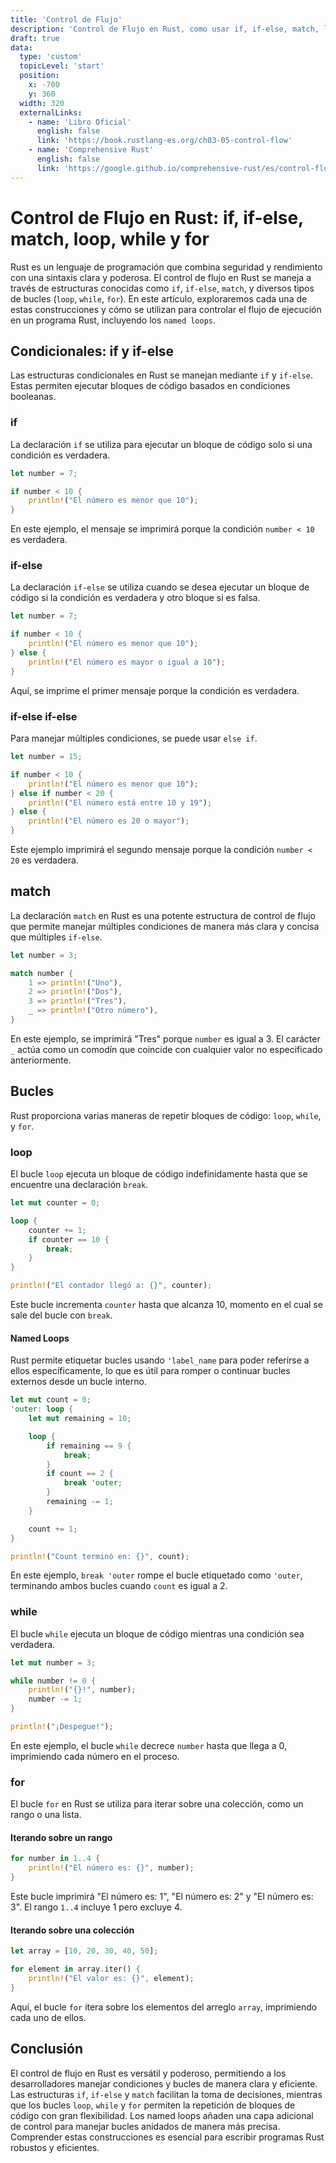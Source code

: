 ```yaml
---
title: 'Control de Flujo'
description: 'Control de Flujo en Rust, como usar if, if-else, match, loop, while y for'
draft: true
data:
  type: 'custom'
  topicLevel: 'start'
  position:
    x: -700
    y: 360
  width: 320
  externalLinks:
    - name: 'Libro Oficial'
      english: false
      link: 'https://book.rustlang-es.org/ch03-05-control-flow'
    - name: 'Comprehensive Rust'
      english: false
      link: 'https://google.github.io/comprehensive-rust/es/control-flow-basics.html'
---
```

# Control de Flujo en Rust: if, if-else, match, loop, while y for

Rust es un lenguaje de programación que combina seguridad y rendimiento con una sintaxis clara y poderosa. El control de flujo en Rust se maneja a través de estructuras conocidas como `if`, `if-else`, `match`, y diversos tipos de bucles (`loop`, `while`, `for`). En este artículo, exploraremos cada una de estas construcciones y cómo se utilizan para controlar el flujo de ejecución en un programa Rust, incluyendo los `named loops`.

## Condicionales: if y if-else

Las estructuras condicionales en Rust se manejan mediante `if` y `if-else`. Estas permiten ejecutar bloques de código basados en condiciones booleanas.

### if

La declaración `if` se utiliza para ejecutar un bloque de código solo si una condición es verdadera.

```rust
let number = 7;

if number < 10 {
    println!("El número es menor que 10");
}
```

En este ejemplo, el mensaje se imprimirá porque la condición `number < 10` es verdadera.

### if-else

La declaración `if-else` se utiliza cuando se desea ejecutar un bloque de código si la condición es verdadera y otro bloque si es falsa.

```rust
let number = 7;

if number < 10 {
    println!("El número es menor que 10");
} else {
    println!("El número es mayor o igual a 10");
}
```

Aquí, se imprime el primer mensaje porque la condición es verdadera.

### if-else if-else

Para manejar múltiples condiciones, se puede usar `else if`.

```rust
let number = 15;

if number < 10 {
    println!("El número es menor que 10");
} else if number < 20 {
    println!("El número está entre 10 y 19");
} else {
    println!("El número es 20 o mayor");
}
```

Este ejemplo imprimirá el segundo mensaje porque la condición `number < 20` es verdadera.

## match

La declaración `match` en Rust es una potente estructura de control de flujo que permite manejar múltiples condiciones de manera más clara y concisa que múltiples `if-else`.

```rust
let number = 3;

match number {
    1 => println!("Uno"),
    2 => println!("Dos"),
    3 => println!("Tres"),
    _ => println!("Otro número"),
}
```

En este ejemplo, se imprimirá "Tres" porque `number` es igual a 3. El carácter `_` actúa como un comodín que coincide con cualquier valor no especificado anteriormente.

## Bucles

Rust proporciona varias maneras de repetir bloques de código: `loop`, `while`, y `for`.

### loop

El bucle `loop` ejecuta un bloque de código indefinidamente hasta que se encuentre una declaración `break`.

```rust
let mut counter = 0;

loop {
    counter += 1;
    if counter == 10 {
        break;
    }
}

println!("El contador llegó a: {}", counter);
```

Este bucle incrementa `counter` hasta que alcanza 10, momento en el cual se sale del bucle con `break`.

#### Named Loops

Rust permite etiquetar bucles usando `'label_name` para poder referirse a ellos específicamente, lo que es útil para romper o continuar bucles externos desde un bucle interno.

```rust
let mut count = 0;
'outer: loop {
    let mut remaining = 10;

    loop {
        if remaining == 9 {
            break;
        }
        if count == 2 {
            break 'outer;
        }
        remaining -= 1;
    }

    count += 1;
}

println!("Count terminó en: {}", count);
```

En este ejemplo, `break 'outer` rompe el bucle etiquetado como `'outer`, terminando ambos bucles cuando `count` es igual a 2.

### while

El bucle `while` ejecuta un bloque de código mientras una condición sea verdadera.

```rust
let mut number = 3;

while number != 0 {
    println!("{}!", number);
    number -= 1;
}

println!("¡Despegue!");
```

En este ejemplo, el bucle `while` decrece `number` hasta que llega a 0, imprimiendo cada número en el proceso.

### for

El bucle `for` en Rust se utiliza para iterar sobre una colección, como un rango o una lista.

#### Iterando sobre un rango

```rust
for number in 1..4 {
    println!("El número es: {}", number);
}
```

Este bucle imprimirá "El número es: 1", "El número es: 2" y "El número es: 3". El rango `1..4` incluye 1 pero excluye 4.

#### Iterando sobre una colección

```rust
let array = [10, 20, 30, 40, 50];

for element in array.iter() {
    println!("El valor es: {}", element);
}
```

Aquí, el bucle `for` itera sobre los elementos del arreglo `array`, imprimiendo cada uno de ellos.

## Conclusión

El control de flujo en Rust es versátil y poderoso, permitiendo a los desarrolladores manejar condiciones y bucles de manera clara y eficiente. Las estructuras `if`, `if-else` y `match` facilitan la toma de decisiones, mientras que los bucles `loop`, `while` y `for` permiten la repetición de bloques de código con gran flexibilidad. Los named loops añaden una capa adicional de control para manejar bucles anidados de manera más precisa. Comprender estas construcciones es esencial para escribir programas Rust robustos y eficientes.
